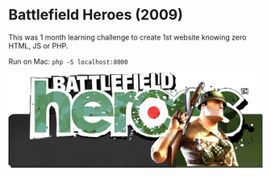 # Battlefield Heroes (2009)

This was 1 month learning challenge to create 1st website knowing zero HTML, JS or PHP.

Run on Mac: `php -S localhost:8000`

![bfh](bfh.png)
